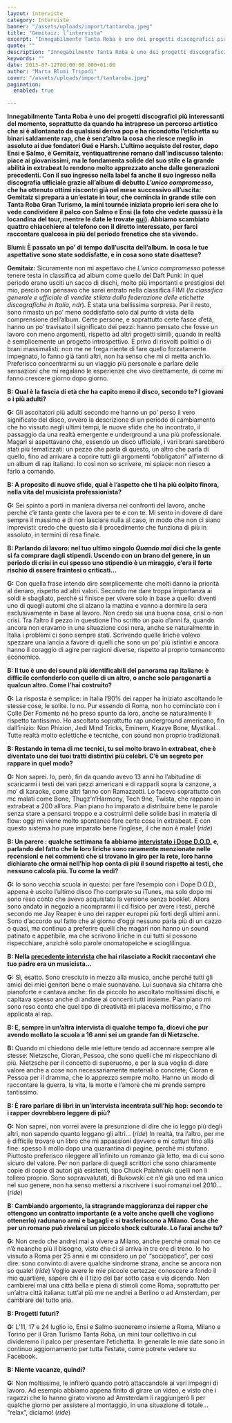 ```yaml
---
layout: interviste
category: Interviste
banner: "/assets/uploads/import/tantaroba.jpeg"
title: "Gemitaiz: l’intervista"
excerpt: "Innegabilmente Tanta Roba è uno dei progetti discografici più interessanti del momento, soprattutto da quando ha intrapreso un percorso artistico che si è allontanato da qualsiasi deriva pop e ha ricondotto l’etichetta su binari saldamente rap, che è senz’altro la cosa che riesce meglio in assoluto ai due fondatori Gué e Harsh. L’ultimo acquisto del…"
quote: ""
description: "Innegabilmente Tanta Roba è uno dei progetti discografici più interessanti del momento, soprattutto da quando ha intrapreso un percorso artistico che si è allontanato da qualsiasi deriva pop e ha ricondotto l’etichetta su binari saldamente rap, che è senz’altro la cosa che riesce meglio in assoluto ai due fondatori Gué e Harsh. L’ultimo acquisto del…"
keywords: ""
date: 2013-07-12T00:00:00.000+01:00
author: "Marta Blumi Tripodi"
cover: "/assets/uploads/import/tantaroba.jpeg"
pagination:
  enabled: true

---
```


**Innegabilmente Tanta Roba è uno dei progetti discografici più interessanti del momento, soprattutto da quando ha intrapreso un percorso artistico che si è allontanato da qualsiasi deriva pop e ha ricondotto l’etichetta su binari saldamente rap, che è senz’altro la cosa che riesce meglio in assoluto ai due fondatori Gué e Harsh. L’ultimo acquisto del roster, dopo Ensi e Salmo, è Gemitaiz, ventiquattrenne romano dall’indiscusso talento: piace ai giovanissimi, ma le fondamenta solide del suo stile e la grande abilità in extrabeat lo rendono molto apprezzato anche dalle generazioni precedenti. Con il suo ingresso nella label fa anche il suo ingresso nella discografia ufficiale grazie all’album di debutto _L’unico compromesso_, che ha ottenuto ottimi riscontri già nel mese successivo all’uscita: Gemitaiz si prepara a un’estate in tour, che comincia in grande stile con Tanta Roba Gran Turismo, la mini tournée iniziata proprio ieri sera che lo vede condividere il palco con Salmo e Ensi (la foto che vedete quassù è la locandina del tour, mentre le date le trovate [qui](https://hotmc.com/eventi-concerti-9-giugno-9-novembre/ "http://hotmc.com/eventi-concerti-9-giugno-9-novembre/")). Abbiamo scambiato quattro chiacchiere al telefono con il diretto interessato, per farci raccontare qualcosa in più del periodo frenetico che sta vivendo.**

**Blumi: È passato un po’ di tempo dall’uscita dell’album. In cosa le tue aspettative sono state soddisfatte, e in cosa sono state disattese?**

**Gemitaiz:** Sicuramente non mi aspettavo che _L’unico compromesso_ potesse tenere testa in classifica ad album come quello dei Daft Punk: in quel periodo erano usciti un sacco di dischi, molto più importanti e prestigiosi del mio, perciò non pensavo che sarei entrato nella classifica FIMI (_la classifica generale e ufficiale di vendite stilata dalla federazione delle etichette discografiche in Italia, ndr_). È stata una bellissima sorpresa. Per il resto, sono rimasto un po’ meno soddisfatto solo dal punto di vista della comprensione dell’album. Certe persone, e soprattutto certe fasce d’età, hanno un po’ travisato il significato dei pezzi: hanno pensato che fosse un lavoro con meno argomenti, rispetto ad altri progetti simili, quando in realtà è semplicemente un progetto introspettivo. È privo di risvolti politici o di brani massimalisti: non me ne frega niente di fare quello forzatamente impegnato, lo fanno già tanti altri, non ha senso che mi ci metta anch’io. Preferisco concentrarmi su un viaggio più personale e parlare delle sensazioni che mi regalano le esperienze che vivo direttamente, di come mi fanno crescere giorno dopo giorno.

**B: Qual è la fascia di età che ha capito meno il disco, secondo te? I giovani o i più adulti?**

**G:** Gli ascoltatori più adulti secondo me hanno un po’ perso il vero significato del disco, ovvero la descrizione di un periodo di cambiamento che ho vissuto negli ultimi tempi, le nuove sfide che ho incontrato, il passaggio da una realtà emergente e underground a una più professionale. Magari si aspettavano che, essendo un disco ufficiale, i vari brani sarebbero stati più tematizzati: un pezzo che parla di questo, un altro che parla di quello, fino ad arrivare a coprire tutti gli argomenti “obbligatori” all’interno di un album di rap italiano. Io così non so scrivere, mi spiace: non riesco a farlo a comando.

**B: A proposito di nuove sfide, qual è l’aspetto che ti ha più colpito finora, nella vita del musicista professionista?**

**G:** Sei spinto a porti in maniera diversa nei confronti del lavoro, anche perché c’è tanta gente che lavora per te e con te. Mi sento in dovere di dare sempre il massimo e di non lasciare nulla al caso, in modo che non ci siano imprevisti: credo che questo sia il procedimento che funziona di più in assoluto, in termini di resa finale.

**B: Parlando di lavoro: nel tuo ultimo singolo _Quando mai_ dici che la gente si fa comprare dagli stipendi. Uscendo con un brano del genere, in un periodo di crisi in cui spesso uno stipendio è un miraggio, c’era il forte rischio di essere fraintesi o criticati…**

**G:** Con quella frase intendo dire semplicemente che molti danno la priorità al denaro, rispetto ad altri valori. Secondo me dare troppa importanza ai soldi è sbagliato, perché si finisce per vivere solo in base a quello: diventi uno di quegli automi che si alzano la mattina e vanno a dormire la sera esclusivamente in base al lavoro. Non credo sia una buona cosa, crisi o non crisi. Tra l’altro il pezzo in questione l’ho scritto un paio d’anni fa, quando ancora non eravamo in una situazione così nera, anche se naturalmente in Italia i problemi ci sono sempre stati. Scrivendo quelle liriche volevo spezzare una lancia a favore di quelli che sono un po’ più istintivi e ancora hanno il coraggio di agire per ragioni diverse, rispetto al proprio tornanconto economico.

**B: Il tuo è uno dei sound più identificabili del panorama rap italiano: è difficile confonderlo con quello di un altro, o anche solo paragonarti a qualcun altro. Come l’hai costruito?**

**G:** La risposta è semplice: in Italia l’80% dei rapper ha iniziato ascoltando le stesse cose, le solite. Io no. Pur essendo di Roma, non ho cominciato con i Colle Der Fomento né ho preso spunto da loro, anche se naturalmente li rispetto tantissimo. Ho ascoltato soprattutto rap underground americano, fin dall’inizio: Non Phixion, Jedi Mind Tricks, Eminem, Krazye Bone, Mystikal… Tutte realtà molto eclettiche e tecniche, con sound non proprio tradizionali.

**B: Restando in tema di mc tecnici, tu sei molto bravo in extrabeat, che è diventato uno dei tuoi tratti distintivi più celebri. C’è un segreto per rappare in quel modo?**

**G:** Non saprei. Io, però, fin da quando avevo 13 anni ho l’abitudine di scaricarmi i testi dei vari pezzi americani e di rapparli sopra la canzone, a mo’ di karaoke, come altri fanno con Ramazzotti. Lo facevo soprattutto con mc malati come Bone, Thugz’n’Harmony, Tech 9ne, Twista, che rappano in extrabeat a 200 all’ora. Pian piano ho imparato a distribuire bene le parole senza stare a pensarci troppo e a costruirmi delle solide basi in materia di flow: oggi mi viene molto spontaneo fare certe cose in extrabeat. E con questo sistema ho pure imparato bene l’inglese, il che non è male! (_ride_)

**B: Un parere : qualche settimana fa abbiamo [intervistato i Dope D.O.D.](https://hotmc.com/dope-d-o-d-lintervista-2/ "http://hotmc.com/dope-d-o-d-lintervista-2/") e, parlando del fatto che le loro liriche sono raramente menzionate nelle recensioni e nei commenti che si trovano in giro per la rete, loro hanno dichiarato che ormai nell’hip hop conta di più il sound rispetto ai testi, che nessuno calcola più. Tu come la vedi?**

**G:** Io sono vecchia scuola in questo: per fare l’esempio con i Dope D.O.D., appena è uscito l’ultimo disco l’ho comprato su iTunes, ma solo dopo mi sono reso conto che avevo acquistato la versione senza booklet. Allora sono andato in negozio a ricomprarmi il cd fisico per avere i testi, perché secondo me Jay Reaper è uno dei rapper europei più forti degli ultimi anni. Sono d’accordo sul fatto che al giorno d’oggi nessuno parla più di un cazzo o quasi, ma continuo a preferire quelli che magari non hanno un sound patinato e appetibile, ma che scrivono liriche in cui tutti si possono rispecchiare, anziché solo parole onomatopeiche e scioglilingua.

**B: Nella [precedente intervista](http://www.rockit.it/gemitaiz-gue-pequeno-salmo-ensi-fedez-tanta-roba "http://www.rockit.it/gemitaiz-gue-pequeno-salmo-ensi-fedez-tanta-roba") che hai rilasciato a Rockit raccontavi che tuo padre era un musicista…**

**G:** Sì, esatto. Sono cresciuto in mezzo alla musica, anche perché tutti gli amici dei miei genitori bene o male suonavano. Lui suonava sia chitarra che pianoforte e cantava anche: fin da piccolo ho ascoltato moltissimi dischi, e capitava spesso anche di andare ai concerti tutti insieme. Pian piano mi sono reso conto che quel tipo di creatività mi piaceva moltissimo, e l’ho applicata al rap.

**B: E, sempre in un’altra intervista di qualche tempo fa, dicevi che pur avendo mollato la scuola a 16 anni sei un grande fan di Nietzsche.**

**B:** Quando mi chiedono delle mie letture tendo ad accennare sempre alle stesse: Nietzsche, Cioran, Pessoa, che sono quelli che mi rispecchiano di più. Nietzsche per il concetto di superuomo, e per la sua voglia di dare valore anche a cose non necessariamente materiali o concrete; Cioran e Pessoa per il dramma, che io apprezzo sempre molto. Hanno un modo di raccontare la guerra, la vita, la morte e l’amore che mi prende sempre tantissimo.

**B: È raro parlare di libri in un’intervista incentrata sull’hip hop: secondo te i rapper dovrebbero leggere di più?**

**G:** Non saprei, non vorrei avere la presunzione di dire che io leggo più degli altri, non sapendo quanto leggano gli altri… (_ride_) In realtà, tra l’altro, per me è difficile trovare un libro che mi appassioni davvero e mi catturi fino alla fine: spesso li mollo dopo una quarantina di pagine, perché mi stufano. Piuttosto preferisco rileggere all’infinito un romanzo già letto, ma di cui sono sicuro del valore. Per non parlare di quegli scrittori che sono chiaramente copie di copie di autori già esistenti, tipo Chuck Palahniuk: quelli non li tollero proprio. Sono sopravvalutati, di Bukowski ce n’è già uno ed era unico nel suo genere, non ha senso mettersi a riscrivere i suoi romanzi nel 2010… (_ride_)

**B: Cambiando argomento, la stragrande maggioranza dei rapper che ottengono un contratto importante (e a volte anche quelli che vogliono ottenerlo) radunano armi e bagagli e si trasferiscono a Milano. Cosa che per un romano può rivelarsi un piccolo shock culturale. Lo farai anche tu?**

**G:** Non credo che andrei mai a vivere a Milano, anche perché ormai non ce n’è neanche più il bisogno, visto che ci si arriva in tre ore di treno. Io ho vissuto a Roma per 25 anni e mi considero un po’ “sociopatico”, per così dire: sono convinto di avere qualche sindrome strana, anche se ancora non so quale! (_ride_) Voglio avere le mie piccole certezze: conoscere a fondo il mio quartiere, sapere chi è il tizio del bar sotto casa e via dicendo. Non cambierei mai una città bella e piena di stimoli come Roma, soprattutto per un’altra città italiana: tutt’al più me ne andrei a Berlino o ad Amsterdam, per cambiare del tutto aria.

**B: Progetti futuri?**

**G:** L’11, 17 e 24 luglio io, Ensi e Salmo suoneremo insieme a Roma, Milano e Torino per il Gran Turismo Tanta Roba, un mini tour collettivo in cui divideremo il palco per presentare l’etichetta. In generale le mie date sono in continuo aggiornamento per tutta l’estate, come potrete vedere su Facebook.

**B: Niente vacanze, quindi?**

**G:** Non moltissime, le infilerò quando potrò attaccandole ai vari impegni di lavoro. Ad esempio abbiamo appena finito di girare un video, e visto che i ragazzi che lo hanno girato vivono ad Amsterdam li raggiungerò lì per qualche giorno per assistere al montaggio, in una situazione di totale… “relax”, diciamo! (_ride_)
